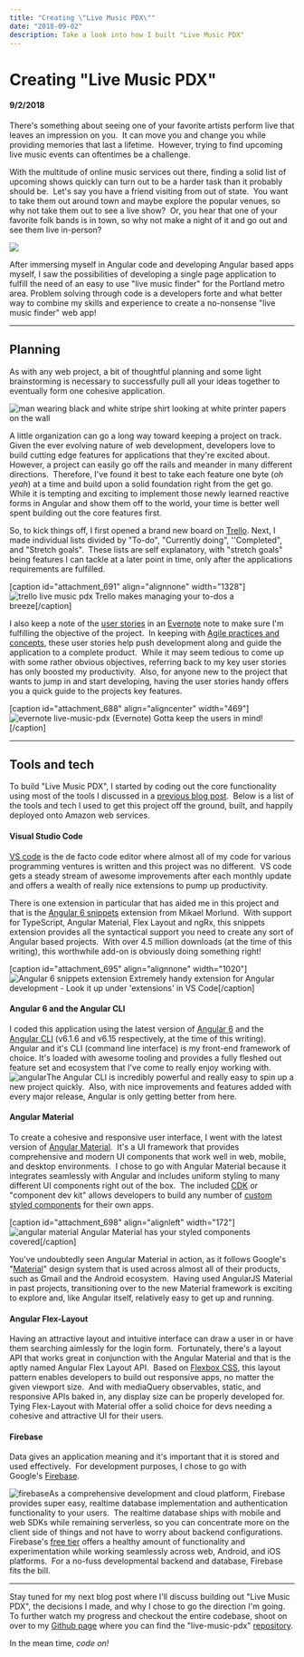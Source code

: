 ```yaml
---
title: "Creating \"Live Music PDX\""
date: "2018-09-02"
description: Take a look into how I built "Live Music PDX"
---
```


# Creating "Live Music PDX"
#### 9/2/2018

There's something about seeing one of your favorite artists perform live that leaves an impression on you.  It can move you and change you while providing memories that last a lifetime.  However, trying to find upcoming live music events can oftentimes be a challenge.

With the multitude of online music services out there, finding a solid list of upcoming shows quickly can turn out to be a harder task than it probably should be.  Let's say you have a friend visiting from out of state.  You want to take them out around town and maybe explore the popular venues, so why not take them out to see a live show?  Or, you hear that one of your favorite folk bands is in town, so why not make a night of it and go out and see them live in-person?

![](images/pexels-photo-196652.jpeg)

After immersing myself in Angular code and developing Angular based apps myself, I saw the possibilities of developing a single page application to fulfill the need of an easy to use "live music finder" for the Portland metro area. Problem solving through code is a developers forte and what better way to combine my skills and experience to create a no-nonsense "live music finder" web app!

* * *

## Planning

As with any web project, a bit of thoughtful planning and some light brainstorming is necessary to successfully pull all your ideas together to eventually form one cohesive application.

![man wearing black and white stripe shirt looking at white printer papers on the wall](images/pexels-photo-212286.jpeg)

A little organization can go a long way toward keeping a project on track.  Given the ever evolving nature of web development, developers love to build cutting edge features for applications that they're excited about.  However, a project can easily go off the rails and meander in many different directions.  Therefore, I've found it best to take each feature one byte (_oh yeah_) at a time and build upon a solid foundation right from the get go.  While it is tempting and exciting to implement those newly learned reactive forms in Angular and show them off to the world, your time is better well spent building out the core features first.

So, to kick things off, I first opened a brand new board on [Trello](https://trello.com/). Next, I made individual lists divided by "To-do", "Currently doing", ''Completed", and "Stretch goals".  These lists are self explanatory, with "stretch goals" being features I can tackle at a later point in time, only after the applications requirements are fulfilled.

\[caption id="attachment\_691" align="alignnone" width="1328"\]![trello live music pdx](images/trello-live-music-pdx2.png) Trello makes managing your to-dos a breeze\[/caption\]

I also keep a note of the [user stories](https://www.mountaingoatsoftware.com/agile/user-stories) in an [Evernote](https://evernote.com/) note to make sure I'm fulfilling the objective of the project.  In keeping with [Agile practices and concepts](https://www.agilealliance.org/agile101/), these user stories help push development along and guide the application to a complete product.  While it may seem tedious to come up with some rather obvious objectives, referring back to my key user stories has only boosted my productivity.  Also, for anyone new to the project that wants to jump in and start developing, having the user stories handy offers you a quick guide to the projects key features.

\[caption id="attachment\_688" align="aligncenter" width="469"\]![evernote live-music-pdx](images/evernote-live-music-pdx1.png) (Evernote) Gotta keep the users in mind!\[/caption\]

* * *

## Tools and tech

To build "Live Music PDX", I started by coding out the core functionality using most of the tools I discussed in a [previous blog post](https://nathanpickard.wordpress.com/2018/02/11/tools-of-the-trade-for-the-modern-web-developer/).  Below is a list of the tools and tech I used to get this project off the ground, built, and happily deployed onto Amazon web services.

#### Visual Studio Code

[VS code](https://code.visualstudio.com/) is the de facto code editor where almost all of my code for various programming ventures is written and this project was no different.  VS code gets a steady stream of awesome improvements after each monthly update and offers a wealth of really nice extensions to pump up productivity.

There is one extension in particular that has aided me in this project and that is the [Angular 6 snippets](https://marketplace.visualstudio.com/items?itemName=Mikael.Angular-BeastCode) extension from Mikael Morlund.  With support for TypeScript, Angular Material, Flex Layout and ngRx, this snippets extension provides all the syntactical support you need to create any sort of Angular based projects.  With over 4.5 million downloads (at the time of this writing), this worthwhile add-on is obviously doing something right!

\[caption id="attachment\_695" align="alignnone" width="1020"\]![Angular 6 snippets extension](images/angular-6-snippets-extension.png) Extremely handy extension for Angular development - Look it up under 'extensions' in VS Code\[/caption\]

#### Angular 6 and the Angular CLI

I coded this application using the latest version of [Angular 6](https://angular.io/) and the [Angular CLI](https://cli.angular.io/) (v6.1.6 and v6.15 respectively, at the time of this writing).  Angular and it's CLI (command line interface) is my front-end framework of choice. It's loaded with awesome tooling and provides a fully fleshed out feature set and ecosystem that I've come to really enjoy working with.  ![angular](images/angular.png)The Angular CLI is incredibly powerful and really easy to spin up a new project quickly.  Also, with nice improvements and features added with every major release, Angular is only getting better from here.

#### Angular Material

To create a cohesive and responsive user interface, I went with the latest version of [Angular Material](https://material.angular.io/).  It's a UI framework that provides comprehensive and modern UI components that work well in web, mobile, and desktop environments.  I chose to go with Angular Material because it integrates seamlessly with Angular and includes uniform styling to many different UI components right out of the box.  The included [CDK](https://material.angular.io/cdk/categories) or "component dev kit" allows developers to build any number of [custom styled components](https://blog.angular.io/a-component-dev-kit-for-angular-9f06e3b4b3b4) for their own apps.

\[caption id="attachment\_698" align="alignleft" width="172"\]![angular material](images/angular-material.png) Angular Material has your styled components covered\[/caption\]

You've undoubtedly seen Angular Material in action, as it follows Google's "[Material](https://material.io/design/)" design system that is used across almost all of their products, such as Gmail and the Android ecosystem.  Having used AngularJS Material in past projects, transitioning over to the new Material framework is exciting to explore and, like Angular itself, relatively easy to get up and running.

#### Angular Flex-Layout

Having an attractive layout and intuitive interface can draw a user in or have them searching aimlessly for the login form.  Fortunately, there's a layout API that works great in conjunction with the Angular Material and that is the aptly named Angular Flex Layout API.  Based on [Flexbox CSS](https://css-tricks.com/snippets/css/a-guide-to-flexbox/), this layout pattern enables developers to build out responsive apps, no matter the given viewport size.  And with mediaQuery observables, static, and responsive APIs baked in, any display size can be properly developed for.  Tying Flex-Layout with Material offer a solid choice for devs needing a cohesive and attractive UI for their users.

#### Firebase

Data gives an application meaning and it's important that it is stored and used effectively.  For development purposes, I chose to go with Google's [Firebase](https://firebase.google.com/).

![firebase](images/firebase.png)As a comprehensive development and cloud platform, Firebase provides super easy, realtime database implementation and authentication functionality to your users.  The realtime database ships with mobile and web SDKs while remaining serverless, so you can concentrate more on the client side of things and not have to worry about backend configurations.  Firebase's [free tier](https://firebase.google.com/pricing/) offers a healthy amount of functionality and experimentation while working seamlessly across web, Android, and iOS platforms.  For a no-fuss developmental backend and database, Firebase fits the bill.

* * *

Stay tuned for my next blog post where I'll discuss building out "Live Music PDX", the decisions I made, and why I chose to go the direction I'm going.  To further watch my progress and checkout the entire codebase, shoot on over to my [Github page](https://github.com/NathanPickard) where you can find the "live-music-pdx" [repository](https://github.com/NathanPickard/live-music-pdx).

In the mean time, _code on!_
